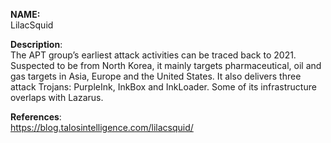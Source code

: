 **NAME:**  
LilacSquid

**Description**:   
The APT group’s earliest attack activities can be traced back to 2021. Suspected to be from North Korea, it mainly targets pharmaceutical, oil and gas targets in Asia, Europe and the United States. It also delivers three attack Trojans: PurpleInk, InkBox and InkLoader. Some of its infrastructure overlaps with Lazarus.

**References**:  
https://blog.talosintelligence.com/lilacsquid/
